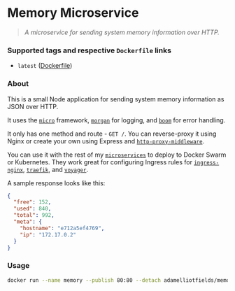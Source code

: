 # Memory Microservice
> _A microservice for sending system memory information over HTTP._

### Supported tags and respective `Dockerfile` links
  - `latest` ([Dockerfile](https://github.com/adamelliotfields/microservices/blob/master/packages/memory/Dockerfile))

### About

This is a small Node application for sending system memory information as JSON over HTTP.

It uses the [`micro`](https://github.com/zeit/micro) framework, [`morgan`](https://github.com/expressjs/morgan)
for logging, and [`boom`](https://github.com/hapijs/boom) for error handling.

It only has one method and route - `GET /`. You can reverse-proxy it using Nginx or create your own
using Express and [`http-proxy-middleware`](https://github.com/chimurai/http-proxy-middleware).

You can use it with the rest of my [`microservices`](https://github.com/adamelliotfields/microservices)
to deploy to Docker Swarm or Kubernetes. They work great for configuring Ingress rules for
[`ingress-nginx`](https://github.com/kubernetes/ingress-nginx), [`traefik`](https://github.com/containous/traefik),
and [`voyager`](https://github.com/appscode/voyager).

A sample response looks like this:

```json
{
  "free": 152,
  "used": 840,
  "total": 992,
  "meta": {
    "hostname": "e712a5ef4769",
    "ip": "172.17.0.2"
  }
}
```

### Usage

```bash
docker run --name memory --publish 80:80 --detach adamelliotfields/memory:latest
```
